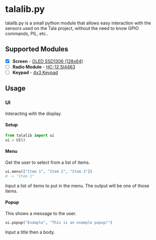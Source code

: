 # talalib.py
talalib.py is a small python module that allows easy interaction with the sensors used on the Tala project, without the need to know GPIO commands, PIL, etc..

## Supported Modules
- [x] **Screen** - [OLED SSD1306 (128x64)](http://www.ebay.co.uk/itm/I2C-OLED-Display-128X64-0-96-SSD1306-For-Arduino-Raspberry-Pi-ESP8266-etc-/172736606184)
- [ ] **Radio Module** - [HC-12 SI4463](http://www.ebay.co.uk/itm/433Mhz-HC-12-SI4463-Wireless-Serial-Port-Module-1000m-Replace-Bluetooth-TE296-/281772656589)
- [ ] **Keypad** - [4x3 Keypad](http://www.ebay.co.uk/itm/12-4x3-key-Switch-Membrane-Matrix-KeyPad-Self-Adhesive-Arduino-RPI-PIC-AVR-/131708189209)

## Usage

### UI
Interacting with the display.

#### Setup

```python
from talalib import ui
ui = UI()
```

#### Menu

Get the user to select from a list of items.

```python
ui.menu(["Item 1", "Item 2", "Item 3"])
# -> "Item 1"
```

Input a list of items to put in the menu. The output will be one of those items.

#### Popup

This shows a message to the user.

```python
ui.popup("Example", "This is an example popup!")
```

Input a title then a body.
